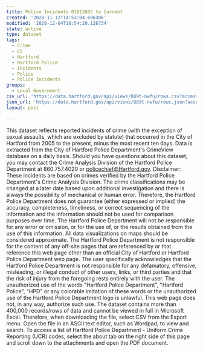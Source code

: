 ```yaml
---
title: Police Incidents 01012005 to Current
created: '2020-11-12T14:53:04.696306'
modified: '2020-12-04T18:54:20.126734'
state: active
type: dataset
tags:
  - Crime
  - Ct
  - Hartford
  - Hartford Police
  - Incidents
  - Police
  - Police Incidents
groups:
  - Local Government
csv_url: 'https://data.hartford.gov/api/views/889t-nwfu/rows.csv?accessType=DOWNLOAD'
json_url: 'https://data.hartford.gov/api/views/889t-nwfu/rows.json?accessType=DOWNLOAD'
layout: post

---
```

This dataset reflects reported incidents of crime (with the exception of sexual assaults, which are excluded by statute) that occurred in the City of Hartford from 2005 to the present, minus the most recent ten days. Data is extracted from the City of Hartford Police Department's CrimeView database on a daily basis. Should you have questions about this dataset, you may contact the Crime Analysis Division of the Hartford Police Department at 860.757.4020 or policechief@Hartford.gov. Disclaimer: These incidents are based on crimes verified by the Hartford Police Department's Crime Analysis Division. The crime classifications may be changed at a later date based upon additional investigation and there is always the possibility of mechanical or human error. Therefore, the Hartford Police Department does not guarantee (either expressed or implied) the accuracy, completeness, timeliness, or correct sequencing of the information and the information should not be used for comparison purposes over time. The Hartford Police Department will not be responsible for any error or omission, or for the use of, or the results obtained from the use of this information. All data visualizations on maps should be considered approximate. The Hartford Police Department is not responsible for the content of any off-site pages that are referenced by or that reference this web page other than an official City of Hartford or Hartford Police Department web page. The user specifically acknowledges that the Hartford Police Department is not responsible for any defamatory, offensive, misleading, or illegal conduct of other users, links, or third parties and that the risk of injury from the foregoing rests entirely with the user. The unauthorized use of the words "Hartford Police Department", "Hartford Police", "HPD" or any colorable imitation of these words or the unauthorized use of the Hartford Police Department logo is unlawful. This web page does not, in any way, authorize such use. The dataset contains more than 400,000 records/rows of data and cannot be viewed in full in Microsoft Excel. Therefore, when downloading the file, select CSV from the Export menu. Open the file in an ASCII text editor, such as Wordpad, to view and search. To access a list of Hartford Police Department - Uniform Crime Reporting (UCR) codes, select the about tab on the right side of this page and scroll down to the attachments and open the PDF document.
